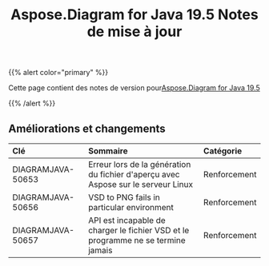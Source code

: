 ﻿---
title: Aspose.Diagram for Java 19.5 Notes de mise à jour
type: docs
weight: 80
url: /fr/java/aspose-diagram-for-java-19-5-release-notes/
---
{{% alert color="primary" %}} 

Cette page contient des notes de version pour[Aspose.Diagram for Java 19.5](https://docs.aspose.com/diagram/java/aspose-diagram-for-java-19-5-release-notes/)

{{% /alert %}} 
## **Améliorations et changements**

|**Clé**|**Sommaire**|**Catégorie**|
|:- |:- |:- |
|DIAGRAMJAVA-50653|Erreur lors de la génération du fichier d'aperçu avec Aspose sur le serveur Linux|Renforcement|
|DIAGRAMJAVA-50656|VSD to PNG fails in particular environment|Renforcement|
|DIAGRAMJAVA-50657|API est incapable de charger le fichier VSD et le programme ne se termine jamais|Renforcement|

